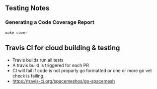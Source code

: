 ## Testing Notes

### Generating a Code Coverage Report
`make cover`

## Travis CI for cloud building & testing
- Travis builds run all tests
- A travis build is triggered for each PR
- CI will fail if code is not proparly go formatted or one or more go vet check is failing.
- https://travis-ci.org/spacemeshos/go-spacemesh

